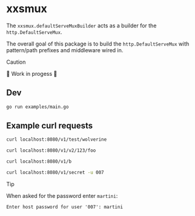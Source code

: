 # xxsmux
The `xxsmux.defaultServeMuxBuilder` acts as a builder for the `http.DefaultServeMux`.

The overall goal of this package is to build the `http.DefaultServeMux` with pattern/path prefixes and middleware wired in.

> [!CAUTION]
> 🚧 Work in progess 🚧

## Dev
```sh
go run examples/main.go
```

## Example curl requests
```sh
curl localhost:8080/v1/test/wolverine
```
```sh
curl localhost:8080/v1/v2/123/foo
```
```sh
curl localhost:8080/v1/b
```
```sh
curl localhost:8080/v1/secret -u 007
```
> [!TIP]
> When asked for the password enter `martini`:
> ```
> Enter host password for user '007': martini
> ```
